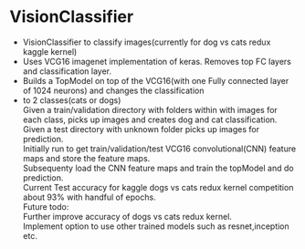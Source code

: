 # VisionClassifier
* VisionClassifier to classify images(currently for dog vs cats redux kaggle kernel) </br>
* Uses VCG16 imagenet implementation of keras. Removes top FC layers and classification layer.</br>
* Builds a TopModel on top of the VCG16(with one Fully connected layer of 1024 neurons) and changes the classification
* to 2 classes(cats or dogs) </br>
Given a train/validation directory with folders within with images for each class, picks up images 
and creates dog and cat classification.
Given a test directory with unknown folder picks up images for prediction.</br>
Initially run to get train/validation/test VCG16 convolutional(CNN) feature maps and store the feature maps. </br>
Subsequenty load the CNN feature maps and train the topModel and do prediction.</br>
Current Test accuracy for kaggle dogs vs cats redux kernel competition about 93% with handful of epochs. </br>
Future todo:</br>
Further improve accuracy of dogs vs cats redux kernel.</br>
Implement option to use other trained models such as resnet,inception etc.</br>

